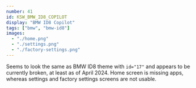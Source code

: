```yaml
---
number: 41
id: KSW_BMW_ID8_COPILOT
display: "BMW ID8 Copilot"
tags: ["bmw", "bmw-id8"]
images:
  - "./home.png"
  - "./settings.png"
  - "./factory-settings.png"
---
```

Seems to look the same as BMW ID8 theme with `id="17"` and appears to be currently broken, at least as of April 2024. Home screen is missing apps, whereas settings and factory settings screens are not usable.